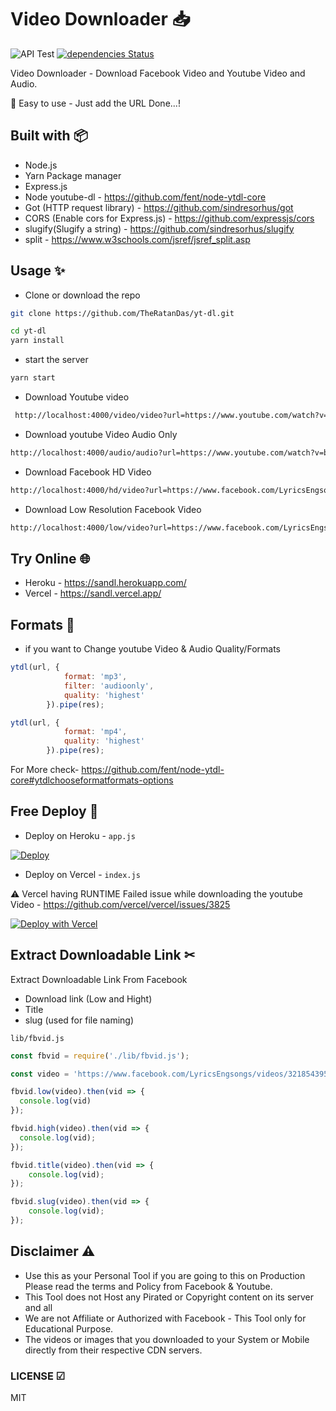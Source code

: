 # Video Downloader 📥

![API Test](https://github.com/TheRatanDas/yt-dl/workflows/GET%20Test/badge.svg) [![dependencies Status](https://david-dm.org/TheRatanDas/yt-dl/status.svg)](https://david-dm.org/TheRatanDas/yt-dl)  

Video Downloader - Download Facebook Video and Youtube Video and Audio.  

🤖 Easy to use - Just add the URL Done...!  

## Built with 📦

- Node.js
- Yarn Package manager
- Express.js
- Node youtube-dl - <https://github.com/fent/node-ytdl-core>
- Got (HTTP request library) - <https://github.com/sindresorhus/got>
- CORS (Enable cors for Express.js) - <https://github.com/expressjs/cors>
- slugify(Slugify a string) - <https://github.com/sindresorhus/slugify>
- split - <https://www.w3schools.com/jsref/jsref_split.asp>

## Usage ✨

- Clone or download the repo

```sh
git clone https://github.com/TheRatanDas/yt-dl.git
```

```sh
cd yt-dl
yarn install
```

- start the server

```sh
yarn start
```

- Download Youtube video

```html
 http://localhost:4000/video/video?url=https://www.youtube.com/watch?v=bKDdT_nyP54
```

- Download youtube Video Audio Only

```html
http://localhost:4000/audio/audio?url=https://www.youtube.com/watch?v=bKDdT_nyP54
```

- Download Facebook HD Video

```html
http://localhost:4000/hd/video?url=https://www.facebook.com/LyricsEngsongs/videos/321854395918041/
```

- Download Low Resolution Facebook Video

```html
http://localhost:4000/low/video?url=https://www.facebook.com/LyricsEngsongs/videos/321854395918041/
```

## Try Online 🌐

- Heroku - <https://sandl.herokuapp.com/>
- Vercel - <https://sandl.vercel.app/>

## Formats 📼

- if you want to Change youtube Video & Audio Quality/Formats

```js
ytdl(url, {
            format: 'mp3',
            filter: 'audioonly',
            quality: 'highest'
        }).pipe(res);
```

```js
ytdl(url, {
            format: 'mp4',
            quality: 'highest'
        }).pipe(res);
```

For More check- <https://github.com/fent/node-ytdl-core#ytdlchooseformatformats-options>

## Free Deploy 🍔

- Deploy on Heroku - `app.js`

[![Deploy](https://www.herokucdn.com/deploy/button.svg)](https://heroku.com/deploy?template=https://github.com/TheRatanDas/yt-dl)  

- Deploy on Vercel - `index.js`

⚠ Vercel having RUNTIME Failed issue while downloading the youtube Video - <https://github.com/vercel/vercel/issues/3825>

[![Deploy with Vercel](https://vercel.com/button)](https://vercel.com/new/git/external?repository-url=https%3A%2F%2Fgithub.com%2FTheRatanDas%2Fyt-dl)  

## Extract Downloadable Link ✂

Extract Downloadable Link From Facebook

- Download link (Low and Hight)
- Title
- slug (used for file naming)

`lib/fbvid.js`

```js
const fbvid = require('./lib/fbvid.js');

const video = 'https://www.facebook.com/LyricsEngsongs/videos/321854395918041/';

fbvid.low(video).then(vid => {
  console.log(vid)
});

fbvid.high(video).then(vid => {
  console.log(vid);
});

fbvid.title(video).then(vid => {
    console.log(vid);
});

fbvid.slug(video).then(vid => {
    console.log(vid);
});
```

## Disclaimer ⚠

- Use this as your Personal Tool if you are going to this on Production Please read the terms and    Policy from Facebook & Youtube.
- This Tool does not Host any Pirated or Copyright content on its server and all
- We are not Affiliate or Authorized with Facebook - This Tool only for Educational Purpose.
- The videos or images that you downloaded to your System or Mobile directly from their respective CDN servers.

### LICENSE ☑

MIT
